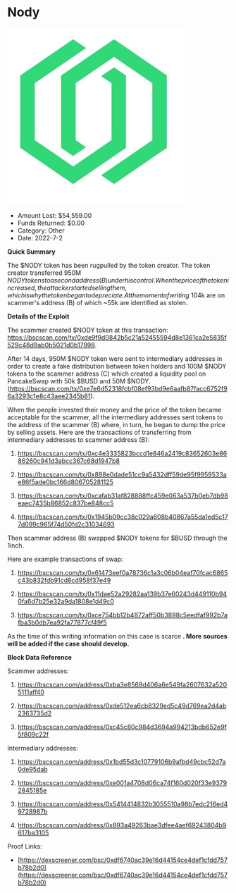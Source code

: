 # Nody
![Nody](/rektimages/Nody.png)
- Amount Lost: $54,559.00
- Funds Returned: $0.00
- Category: Other
- Date: 2022-7-2

**Quick Summary**

The $NODY token has been rugpulled by the token creator. The token creator transferred 950M $NODY tokens to a second  address (B) under his control. When the price of the token increased, the attacker started selling them, which is why the token began to depreciate. At the moment of writing ~$104k are on scammer's address (B) of which ~55k are identified as stolen.

  


 **Details of the Exploit**

The scammer created $NODY token at this transaction: https://bscscan.com/tx/0xde9f9d0842b5c21a52455594d8e1361ca2e5835f529c48d9ab0b5021d0b17998.

After 14 days, 950M $NODY token were sent to intermediary addresses in order to create a fake distribution between token holders and 100M $NODY tokens to the scammer address (C) which created a liquidity pool on PancakeSwap with 50k $BUSD and 50M $NODY. (https://bscscan.com/tx/0xe7e6d52318fcbf08ef93bd9e6aafb87facc6752f96a3293c1e8c43aee2345b81). 

When the people invested their money and the price of the token became acceptable for the scammer, all the intermediary addresses sent tokens to the address of the scammer (B) where, in turn, he began to dump the price by selling assets. Here are the transactions of transferring from intermediary addresses to scammer address (B):

1) https://bscscan.com/tx/0xc4e3335823bccd1e846a2419c83652603e8686260c941d3abcc367c68d1947b8

2) https://bscscan.com/tx/0x898e0dade51cc9a5432dff59de95f9959533ae86f5ade0bc166d806705281125

3) https://bscscan.com/tx/0xcafab31af828888ffc459e063a537b0eb7db98eaec7435b86852c837be848cc5

4) https://bscscan.com/tx/0x1945b09cc38c029a608b40867a55da1ed5c177d099c965f74d50fd2c31034693

Then scammer address (B) swapped $NODY tokens for $BUSD through the 1inch.

Here are example transactions of swap:

1) https://bscscan.com/tx/0x61473eef0a78736c1a3c06b04eaf70fcac6865c43b832fdb91cd8cd958f37e49

2) https://bscscan.com/tx/0x11dae52a29282aa139b37e60243d449110b940fa6d7b25e32a9da1808e1d49c0

3) https://bscscan.com/tx/0xce754bb12b4872aff50b3898c5eedfaf992b7afba3b0db7ea92fa77877cf49f5

  


As the time of this writing information on this case is scarce **. More sources will be added if the case should develop.**

  


 **Block Data Reference**

Scammer addresses:

1) https://bscscan.com/address/0xba3e8569d406a6e549fa2607632a5205111aff40

2) https://bscscan.com/address/0xde512ea6cb8329ed5c49d769ea2d4ab2363735d2

3) https://bscscan.com/address/0xc45c80c984d3694a994213bdb652e9f5f809c22f

  


Intermediary addresses:

1) https://bscscan.com/address/0x1bd55d3c10779106b9afbd49cbc52d7a0de95dab

2) https://bscscan.com/address/0xe001a4708d06ca74f160d020f33e93792845185e

3) https://bscscan.com/address/0x5414414832b3055510a98b7edc216ed49728987b

4) https://bscscan.com/address/0x893a49263bae3dfee4aef69243804b9617ba3105


Proof Links:
- [https://dexscreener.com/bsc/0xdf6740ac39e16d44154ce4def1cfdd757b78b2d0](https://dexscreener.com/bsc/0xdf6740ac39e16d44154ce4def1cfdd757b78b2d0)


